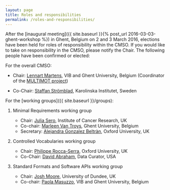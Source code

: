 ```yaml
---
layout: page
title: Roles and responsibilities
permalink: /roles-and-responsibilities/
---
```


After the [inaugural meeting]({{ site.baseurl }}{% post_url 2016-03-03-ghent-workshop %})
in Ghent, Belgium on 2 and 3 March 2016, elections have been held for roles of
responsibility within the CMSO. If you would like to take on responsibility in
the CMSO, please notify the Chair. The following people have been confirmed or
elected:

For the overall CMSO:

- Chair: [Lennart Martens](http://compomics.com/people/lennart-martens/), VIB 
  and Ghent University, Belgium (Coordinator of the
  [MULTIMOT project](http://multimot.org))
 
- Co-Chair:
  [Staffan Strömblad](http://www.bionut.ki.se/groups/sst/page2/page2.html),
  Karolinska Institutet, Sweden

For the [working groups]({{ site.baseurl }}/groups):

1. Minimal Requirements working group

   - Chair: [Julia Sero](http://www.icr.ac.uk/our-research/research-divisions/division-of-cancer-biology/dynamical-cell-systems-team),
     Institute of Cancer Research, UK
   - Co-chair: [Marleen Van Troys](http://www.ugent.be/ge/biochemie/en/research/ampe-lab),
     Ghent University, Belgium
   - Secretary: [Alejandra Gonzalez Beltràn](http://www.oerc.ox.ac.uk/people/alejandra),
     Oxford University, UK

2. Controlled Vocabularies working group

   - Chair: [Philippe Rocca-Serra](http://www.oerc.ox.ac.uk/people/philippe-rocca-serra),
     Oxford University, UK
   - Co-Chair: [David Abraham](https://www.linkedin.com/in/david-abraham-15737613/),
     Data Curator, USA

3. Standard Formats and Software APIs working group

   - Chair: [Josh Moore](https://github.com/joshmoore), University of Dundee,
     UK
   - Co-chair: [Paola Masuzzo](http://compomics.com/people/paola-masuzzo/),
     VIB and Ghent University, Belgium
